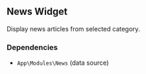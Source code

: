 ## News Widget

Display news articles from selected category.

### Dependencies

* `App\Modules\News` (data source)
